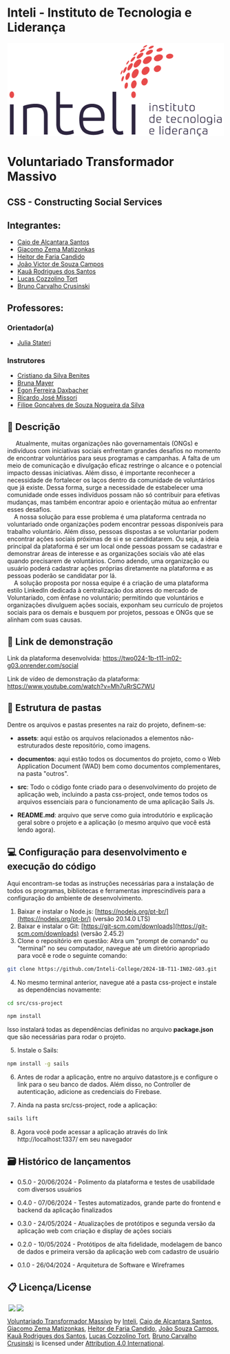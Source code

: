 # Inteli - Instituto de Tecnologia e Liderança 

<p align="center">
<a href= "https://www.inteli.edu.br/"><img src="assets/inteli.png" alt="Inteli - Instituto de Tecnologia e Liderança" border="0"></a>
</p>

# Voluntariado Transformador Massivo

## CSS - Constructing Social Services

## Integrantes: 
- <a href="https://www.linkedin.com/in/caio-alcantara-santos/">Caio de Alcantara Santos</a>
- <a href="https://www.linkedin.com/in/giacomo-zema-matizonkas-7ab9072b2/">Giacomo Zema Matizonkas</a>
- <a href="https://www.linkedin.com/in/heitorfariacandido/">Heitor de Faria Candido</a> 
- <a href="https://www.linkedin.com/in/souzajv/">João Victor de Souza Campos</a> 
- <a href="https://www.linkedin.com/in/kauarodrigues/">Kauã Rodrigues dos Santos</a>
- <a href="https://www.linkedin.com/in/lucas-cozzolino-tort-783273270/">Lucas Cozzolino Tort</a> 
- <a href="https://www.linkedin.com/in/bruno-crusinski/">Bruno Carvalho Crusinski</a>

## Professores:
### Orientador(a) 
- <a href="https://www.linkedin.com/in/juliastateri/">Julia Stateri</a>
### Instrutores
- <a href="https://www.linkedin.com/in/cristiano-benites-687647a8/">Cristiano da Silva Benites</a>
- <a href="https://www.linkedin.com/in/bruna-mayer-00a556174/">Bruna Mayer</a> 
- <a href="https://www.linkedin.com/in/egondaxbacher/">Egon Ferreira Daxbacher</a> 
- <a href="https://www.linkedin.com/in/ricardo-missori/">Ricardo José Missori</a>
- <a href="https://www.linkedin.com/in/filipe-gon%C3%A7alves-08a55015b/">Filipe Gonçalves de Souza Nogueira da Silva</a>

## 📝 Descrição

&nbsp;&nbsp;&nbsp;&nbsp; Atualmente, muitas organizações não governamentais (ONGs) e indivíduos com iniciativas sociais enfrentam grandes desafios no momento de encontrar voluntários para seus programas e campanhas. A falta de um meio de comunicação e divulgação eficaz restringe o alcance e o potencial impacto dessas iniciativas. Além disso, é importante reconhecer a necessidade de fortalecer os laços dentro da comunidade de voluntários que já existe. Dessa forma, surge a necessidade de estabelecer uma comunidade onde esses indivíduos possam não só contribuir para efetivas mudanças, mas também encontrar apoio e orientação mútua ao enfrentar esses desafios. <br>
&nbsp;&nbsp;&nbsp;&nbsp;A nossa solução para esse problema é uma plataforma centrada no voluntariado onde organizações podem encontrar pessoas disponíveis para trabalho voluntário. Além disso, pessoas dispostas a se voluntariar podem encontrar ações sociais próximas de si e se candidatarem. Ou seja, a ideia principal da plataforma é ser um local onde pessoas possam se cadastrar e demonstrar áreas de interesse e as organizações sociais vão até elas quando precisarem de voluntários. Como adendo, uma organização ou usuário poderá cadastrar ações próprias diretamente na plataforma e as pessoas poderão se candidatar por lá.<br>
&nbsp;&nbsp;&nbsp;&nbsp;A solução proposta por nossa equipe é a criação de uma plataforma estilo LinkedIn dedicada à centralização dos atores do mercado de Voluntariado, com ênfase no voluntário; permitindo que voluntários e organizações divulguem ações sociais, exponham seu currículo de projetos sociais para os demais e busquem por projetos, pessoas e ONGs que se alinham com suas causas. <br>


## 📝 Link de demonstração

Link da plataforma desenvolvida: <a href="https://two024-1b-t11-in02-g03.onrender.com/social">https://two024-1b-t11-in02-g03.onrender.com/social</a> <br>

Link de vídeo de demonstração da plataforma: <a href="https://www.youtube.com/watch?v=Mh7uRrSC7WU">https://www.youtube.com/watch?v=Mh7uRrSC7WU</a>
## 📁 Estrutura de pastas

Dentre os arquivos e pastas presentes na raiz do projeto, definem-se:

- <b>assets</b>: aqui estão os arquivos relacionados a elementos não-estruturados deste repositório, como imagens.

- <b>documentos</b>: aqui estão todos os documentos do projeto, como o Web Application  Document (WAD) bem como documentos complementares, na pasta "outros".

- <b>src</b>: Todo o código fonte criado para o desenvolvimento do projeto de aplicação web, incluindo a pasta css-project, onde temos todos os arquivos essenciais para o funcionamento de uma aplicação Sails Js.

- <b>README.md</b>: arquivo que serve como guia introdutório e explicação geral sobre o projeto e a aplicação (o mesmo arquivo que você está lendo agora).

## 💻 Configuração para desenvolvimento e execução do código

Aqui encontram-se todas as instruções necessárias para a instalação de todos os programas, bibliotecas e ferramentas imprescindíveis para a configuração do ambiente de desenvolvimento.

1. Baixar e instalar o Node.js: [https://nodejs.org/pt-br/](https://nodejs.org/pt-br/) (versão 20.14.0 LTS)
2. Baixar e instalar o Git: [https://git-scm.com/downloads](https://git-scm.com/downloads) (versão 2.45.2)
3. Clone o repositório em questão: Abra um "prompt de comando" ou "terminal" no seu computador, navegue até um diretório apropriado para você e rode o seguinte comando:
```sh
git clone https://github.com/Inteli-College/2024-1B-T11-IN02-G03.git
```
4. No mesmo terminal anterior, navegue até a pasta css-project e instale as dependências novamente:

```sh
cd src/css-project
```
```sh
npm install
```
Isso instalará todas as dependências definidas no arquivo <b>package.json</b> que são necessárias para rodar o projeto.

5. Instale o Sails:

```sh
npm install -g sails
```

6. Antes de rodar a aplicação, entre no arquivo datastore.js e configure o link para o seu banco de dados. Além disso, no Controller de autenticação, adicione as credenciais do Firebase.

7. Ainda na pasta src/css-project, rode a aplicação:

```sh
sails lift
```

8. Agora você pode acessar a aplicação através do link http://localhost:1337/ em seu navegador

## 🗃 Histórico de lançamentos

* 0.5.0 - 20/06/2024 - Polimento da plataforma e testes de usabilidade com diversos usuários
     
* 0.4.0 - 07/06/2024 - Testes automatizados, grande parte do frontend e backend da aplicação finalizados
     
* 0.3.0 - 24/05/2024 - Atualizações de protótipos e segunda versão da aplicação web com criação e display de ações sociais
     
* 0.2.0 - 10/05/2024 - Protótipos de alta fidelidade, modelagem de banco de dados e primeira versão da aplicação web com cadastro de usuário

* 0.1.0 - 26/04/2024 - Arquitetura de Software e Wireframes 

## 📋 Licença/License


<img style="height:22px!important;margin-left:3px;vertical-align:text-bottom;" src="https://mirrors.creativecommons.org/presskit/icons/cc.svg?ref=chooser-v1"><img style="height:22px!important;margin-left:3px;vertical-align:text-bottom;" src="https://mirrors.creativecommons.org/presskit/icons/by.svg?ref=chooser-v1"><p xmlns:cc="http://creativecommons.org/ns#" xmlns:dct="http://purl.org/dc/terms/"><a property="dct:title" rel="cc:attributionURL" href="https://github.com/Inteli-College/2024-1B-T11-IN02-G03">Voluntariado Transformador Massivo</a> by <a rel="cc:attributionURL dct:creator" property="cc:attributionName" href="https://www.inteli.edu.br/">Inteli</a>, <a rel="cc:attributionURL dct:creator" property="cc:attributionName" href="https://github.com/caio-alcantara">Caio de Alcantara Santos</a>, <a rel="cc:attributionURL dct:creator" property="cc:attributionName" href="https://github.com/Zema02">Giacomo Zema Matizonkas</a>, <a rel="cc:attributionURL dct:creator" property="cc:attributionName" href="https://github.com/HeitorCand">Heitor de Faria Candido</a>, <a rel="cc:attributionURL dct:creator" property="cc:attributionName" href="https://github.com/souzajv">João Souza Campos</a>, <a rel="cc:attributionURL dct:creator" property="cc:attributionName" href="https://github.com/kauarodriguessss">Kauã Rodrigues dos Santos</a>, <a rel="cc:attributionURL dct:creator" property="cc:attributionName" href="https://github.com/lucastort1">Lucas Cozzolino Tort</a>, <a rel="cc:attributionURL dct:creator" property="cc:attributionName" href="https://github.com/bcrusinski">Bruno Carvalho Crusinski</a> is licensed under <a href="http://creativecommons.org/licenses/by/4.0/?ref=chooser-v1" target="_blank" rel="license noopener noreferrer" style="display:inline-block;">Attribution 4.0 International</a>.</p>

